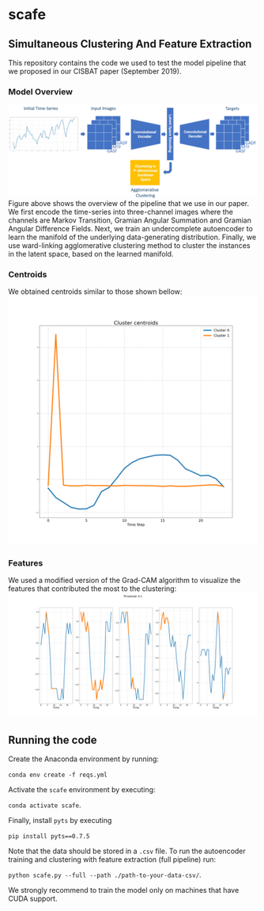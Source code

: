 # scafe
## Simultaneous Clustering And Feature Extraction
This repository contains the code we used to test the model pipeline that we proposed in our CISBAT paper (September 2019).

### Model Overview
![Model Overview](./img/model_overview.jpg)
Figure above shows the overview of the pipeline that we use in our paper. We first encode the
time-series into three-channel images where the channels are Markov Transition, Gramian 
Angular Summation and Gramian Angular Difference Fields. Next, we train an undercomplete
autoencoder to learn the manifold of the underlying data-generating distribution. Finally,
we use ward-linking agglomerative clustering method to cluster the instances in the
latent space, based on the learned manifold.

### Centroids
We obtained centroids similar to those shown bellow:
![Centroids](./plots/centroids.png)

### Features
We used a modified version of the Grad-CAM algorithm to visualize the 
features that contributed the most to the clustering:
![Heatmaps](./plots/projected_features_threshold_0.1.png)

## Running the code
Create the Anaconda environment by running:

`conda env create -f reqs.yml`

Activate the `scafe` environment by executing:
 
`conda activate scafe`.
 
Finally, install `pyts` by executing

`pip install pyts==0.7.5`

Note that the data should be stored in a `.csv` file. To run the autoencoder
training and clustering with feature extraction (full pipeline) run:

`python scafe.py --full --path ./path-to-your-data-csv/`.

We strongly recommend to train the model only on machines that have CUDA 
support.
